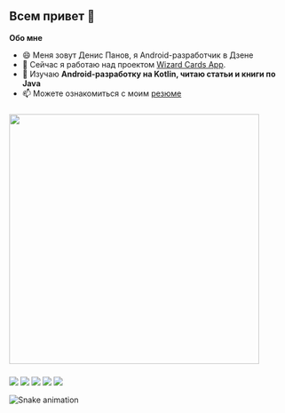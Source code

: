 ## Всем привет 👋
<b>Обо мне</b>
- 😄 Меня зовут Денис Панов, я Android-разработчик в Дзене
- 🔭 Сейчас я работаю над проектом [Wizard Cards App](https://github.com/Roman-074/Wizard-Cards-App).
- 🌱 Изучаю <b>Android-разработку на Kotlin, читаю статьи и книги по Java</b>
- 📫 Можете ознакомиться с моим [резюме](https://github.com/Packetic/Packetic/blob/main/%D0%A0%D0%B5%D0%B7%D1%8E%D0%BC%D0%B5%20%D0%94%D0%B5%D0%BD%D0%B8%D1%81%20%D0%9F%D0%B0%D0%BD%D0%BE%D0%B2.pdf)

###

<div>
  <img src="https://github-readme-stats.vercel.app/api?username=Packetic&show_icons=true&theme=dracula" width=450>
  <!-- <img src="https://github-readme-stats.vercel.app/api/top-langs/?username=Packetic&layout=compact&hide=javascript&theme=dracula" width=350> -->
</div>

###

<div>
  <a href="https://www.linkedin.com/in/denis-panov-b6322b249"><img src="https://img.shields.io/badge/LinkedIn-0077B5?style=for-the-badge&logo=linkedin&logoColor=white"></a>
  <a href="https://t.me/quetzv1"><img src="https://img.shields.io/badge/Telegram-2CA5E0?style=for-the-badge&logo=telegram&logoColor=white"></a>
  <a href="mailto:bariy.litievich@gmail.com"><img src="https://img.shields.io/badge/Gmail-D14836?style=for-the-badge&logo=gmail&logoColor=white"></a>
  <a href="https://vk.com/packet1c"><img src="https://img.shields.io/badge/вконтакте-%232E87FB.svg?&style=for-the-badge&logo=vk&logoColor=white"></a>
  <a href="https://leetcode.com/quetza1"><img src="https://img.shields.io/badge/-LeetCode-FFA116?style=for-the-badge&logo=LeetCode&logoColor=black"></a>
</div>

![Snake animation](https://github.com/Packetic/Packetic/blob/output/github-contribution-grid-snake.svg)
